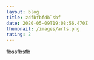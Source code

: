 ```yaml
---
layout: blog
title: zdfbfbfdb`sbf
date: 2020-05-09T19:08:56.470Z
thumbnail: /images/arts.png
rating: 2
---
```

fbssfbsfb